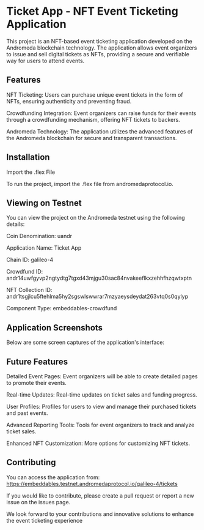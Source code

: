 # Ticket App - NFT Event Ticketing Application

This project is an NFT-based event ticketing application developed on the Andromeda blockchain technology. The application allows event organizers to issue and sell digital tickets as NFTs, providing a secure and verifiable way for users to attend events.


## Features


NFT Ticketing: Users can purchase unique event tickets in the form of NFTs, ensuring authenticity and preventing fraud.

Crowdfunding Integration: Event organizers can raise funds for their events through a crowdfunding mechanism, offering NFT tickets to backers.

Andromeda Technology: The application utilizes the advanced features of the Andromeda blockchain for secure and transparent transactions.


## Installation

Import the .flex File

To run the project, import the .flex file from andromedaprotocol.io.


## Viewing on Testnet

You can view the project on the Andromeda testnet using the following details:



Coin Denomination: uandr

Application Name: Ticket App

Chain ID: galileo-4

Crowdfund ID: andr14uwfgyvp2ngtydtg7tgxd43mjgu30sac84nvakeeflkxzehhfhzqwtxptn

NFT Collection ID: andr1tsgjlcu5ftehlma5hy2sgswlswwrar7mzyaeysdeydat263vtq0s0qylyp

Component Type: embeddables-crowdfund


## Application Screenshots

Below are some screen captures of the application's interface:













## Future Features

Detailed Event Pages: Event organizers will be able to create detailed pages to promote their events.

Real-time Updates: Real-time updates on ticket sales and funding progress.

User Profiles: Profiles for users to view and manage their purchased tickets and past events.

Advanced Reporting Tools: Tools for event organizers to track and analyze ticket sales.

Enhanced NFT Customization: More options for customizing NFT tickets.


## Contributing

You can access the application from: https://embeddables.testnet.andromedaprotocol.io/galileo-4/tickets

If you would like to contribute, please create a pull request or report a new issue on the issues page.


We look forward to your contributions and innovative solutions to enhance the event ticketing experience


